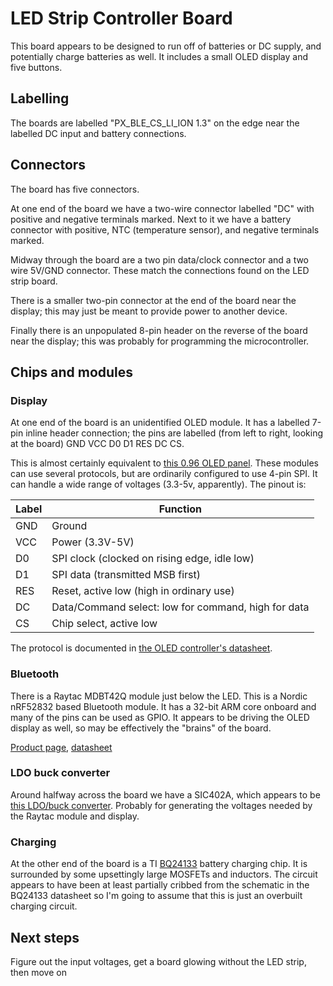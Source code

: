 # LED Strip Controller Board

This board appears to be designed to run off of batteries or DC supply, and potentially charge batteries as well. It includes
a small OLED display and five buttons.

## Labelling
The boards are labelled "PX_BLE_CS_LI_ION 1.3" on the edge near the labelled DC input and battery connections.

## Connectors
The board has five connectors.

At one end of the board we have a two-wire connector labelled "DC" with positive and negative terminals marked. Next to it we have
a battery connector with positive, NTC (temperature sensor), and negative terminals marked.

Midway through the board are a two pin data/clock connector and a two wire 5V/GND connector. These match the connections found on the
LED strip board.

There is a smaller two-pin connector at the end of the board near the display; this may just be meant to provide power to another device.

Finally there is an unpopulated 8-pin header on the reverse of the board near the display; this was probably for programming the microcontroller.

## Chips and modules

### Display
At one end of the board is an unidentified OLED module. It has a labelled 7-pin inline header connection; the pins are labelled (from left to
right, looking at the board) GND VCC D0 D1 RES DC CS.

This is almost certainly equivalent to [this 0.96 OLED panel](http://www.lcdwiki.com/0.96inch_SPI_OLED_Module). These modules can
use several protocols, but are ordinarily configured to use 4-pin SPI. It can handle a wide range of voltages (3.3-5v, apparently).
The pinout is:

| Label | Function |
|-------|----------|
| GND | Ground |
| VCC | Power (3.3V-5V) |
| D0 | SPI clock (clocked on rising edge, idle low) |
| D1 | SPI data (transmitted MSB first) |
| RES | Reset, active low (high in ordinary use) |
| DC | Data/Command select: low for command, high for data |
| CS | Chip select, active low |

The protocol is documented in [the OLED controller's datasheet](http://www.lcdwiki.com/res/MSP096X/SSD1306-Revision-1.5.pdf).

### Bluetooth
There is a Raytac MDBT42Q module just below the LED. This is a Nordic nRF52832 based Bluetooth module. It has a 32-bit ARM core onboard and many
of the pins can be used as GPIO. It appears to be driving the OLED display as well, so may be effectively the "brains" of the board.

[Product page](https://www.raytac.com/product/ins.php?index_id=31), [datasheet](https://www.raytac.com/download/index.php?index_id=27)

### LDO buck converter
Around halfway across the board we have a SIC402A, which appears to be [this LDO/buck converter](https://www.vishay.com/en/product/63729/).
Probably for generating the voltages needed by the Raytac module and display.

### Charging
At the other end of the board is a TI [BQ24133](https://www.ti.com/product/BQ24133) battery charging chip. It is surrounded by some upsettingly
large MOSFETs and inductors. The circuit appears to have been at least partially cribbed from the schematic in the BQ24133 datasheet so I'm going
to assume that this is just an overbuilt charging circuit.

## Next steps

Figure out the input voltages, get a board glowing without the LED strip, then move on
